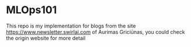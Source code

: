 # MLOps101
This repo is my implementation for blogs from the site https://www.newsletter.swirlai.com of Aurimas Griciūnas, you could check the origin website for more detail
